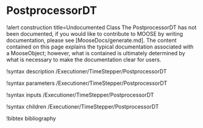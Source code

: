 <!-- MOOSE Documentation Stub: Remove this when content is added. -->

# PostprocessorDT

!alert construction title=Undocumented Class
The PostprocessorDT has not been documented, if you would like to contribute to MOOSE by
writing documentation, please see [MooseDocs/generate.md]. The content contained on this page explains
the typical documentation associated with a MooseObject; however, what is contained is ultimately
determined by what is necessary to make the documentation clear for users.

!syntax description /Executioner/TimeStepper/PostprocessorDT

!syntax parameters /Executioner/TimeStepper/PostprocessorDT

!syntax inputs /Executioner/TimeStepper/PostprocessorDT

!syntax children /Executioner/TimeStepper/PostprocessorDT

!bibtex bibliography
